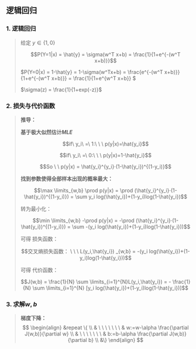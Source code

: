 ## 逻辑回归

### 1. 逻辑回归

>给定 $y \in \{1,0\}$
>
>$$P(Y=1|x) = \hat{y} = \sigma(w^T x+b) = \frac{1}{1+e^{-(w^T x+b)}}$$
>
>$P(Y=0|x) = 1-\hat{y} = 1-\sigma(w^Tx+b) = \frac{e^{-(w^T x+b)}}{1+e^{-(w^T x+b)}} = \frac{1}{1+e^{w^T x+b}} $
>
>$\sigma(z) = \frac{1}{1+exp(-z)}$



### 2. 损失与代价函数

>**推导：**
>
>**基于极大似然估计$MLE$**
>
>$$if\ y_i\  =\ 1:\ \ \ p(y|x)=\hat{y_i}$$
>
>$$if\ y_i\  =\ 0:\ \ \ p(y|x)=1-\hat{y_i}$$
>
>$$So \ \ p(y|x) = \hat{y_i}^{y_i}·(1-\hat{y_i})^{(1-y_i)}$$ 
>
>**找到参数使得全部样本出现的概率最大：**
>
>$$\max \limits_{w,b} \prod p(y|x) = \prod (\hat{y_i}^{y_i}·(1-\hat{y_i})^{(1-y_i)}) = \sum y_i log(\hat{y_i})+(1-y_i)log(1-\hat{y_i})$$
>
>转为最小化：
>
>$$\min \limits_{w,b} -\prod p(y|x) = -\prod (\hat{y_i}^{y_i}·(1-\hat{y_i})^{(1-y_i)}) = \sum -(y_i log(\hat{y_i})+(1-y_i)log(1-\hat{y_i}))$$ 
>
>可得 损失函数：
>
>$$交叉熵损失函数： \ \ \ L(y_i,\hat{y_i}) _{w,b} = -(y_i log(\hat{y_i})+(1-y_i)log(1-\hat{y_i}))$$ 
>
>可得 代价函数：
>
>$$J(w,b) = \frac{1}{N} \sum \limits_{i=1}^{N}L(y_i,\hat{y_i}) = - \frac{1}{N} \sum \limits_{i=1}^{N} [y_i log(\hat{y_i})+(1-y_i)log(1-\hat{y_i})]$$



### 3. 求解$w,b$

>**梯度下降：**
>$$
>\begin{align}
>&repeat \{ \\
>& \ \ \ \ \ \ \ & w:=w-\alpha \frac{\partial J(w,b)}{\partial w} \\   
>& \ \ \ \ \ \ \ & b:=b-\alpha \frac{\partial J(w,b)}{\partial b} \\   
>&\}
>\end{align}
>$$
>



